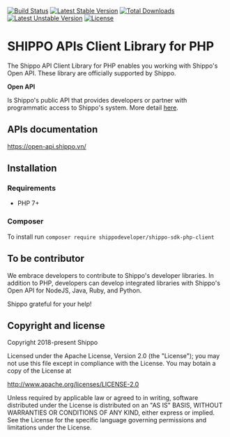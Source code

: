 [![Build Status](https://travis-ci.org/shippodeveloper/shippo-sdk-php-client.svg?branch=master)](https://travis-ci.org/shippodeveloper/shippo-sdk-php-client)
[![Latest Stable Version](https://poser.pugx.org/shippodeveloper/shippo-sdk-php-client/v/stable)](https://packagist.org/packages/shippodeveloper/shippo-sdk-php-client)
[![Total Downloads](https://poser.pugx.org/shippodeveloper/shippo-sdk-php-client/downloads)](https://packagist.org/packages/shippodeveloper/shippo-sdk-php-client)
[![Latest Unstable Version](https://poser.pugx.org/shippodeveloper/shippo-sdk-php-client/v/unstable)](https://packagist.org/packages/shippodeveloper/shippo-sdk-php-client)
[![License](https://poser.pugx.org/shippodeveloper/shippo-sdk-php-client/license)](https://packagist.org/packages/shippodeveloper/shippo-sdk-php-client)

# SHIPPO APIs Client Library for PHP #
The Shippo API Client Library for PHP enables you working with Shippo's Open API. These library are officially supported by Shippo. 

**Open API**

Is Shippo's public API that provides developers or partner with programmatic access to Shippo's system. 
More detail [here](https://open-api.shippo.vn/#k%E1%BA%BFt-n%E1%BB%91i-v%E1%BB%9Bi-shippo-s%E1%BA%BD-mang-%C4%91%E1%BA%BFn-nh%E1%BB%AFng-kh%E1%BA%A3-n%C4%83ng-g%C3%AC).  
 
## APIs documentation ##
https://open-api.shippo.vn/

## Installation ##
### Requirements ###
* PHP 7+

### Composer ###
To install run `composer require shippodeveloper/shippo-sdk-php-client`

## To be contributor ##
We embrace developers to contribute to Shippo's developer libraries. In addition to PHP, developers can develop integrated libraries with Shippo's Open API for NodeJS, Java, Ruby, and Python.

Shippo grateful for your help!

## Copyright and license
Copyright 2018-present Shippo

Licensed under the Apache License, Version 2.0 (the "License"); you may not use this file except in compliance with the License. You may botain a copy of the License at
 
http://www.apache.org/licenses/LICENSE-2.0

Unless required by applicable law or agreed to in writing, software distributed under the License is distributed on an "AS IS" BASIS, WITHOUT WARRANTIES OR CONDITIONS OF ANY KIND, either express or implied. See the License for the specific language governing permissions and limitations under the License.


